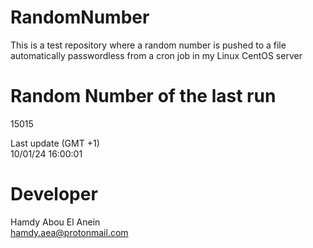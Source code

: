 # RandomNumber    
This is a test repository where a random number is pushed to a file automatically passwordless from a cron job in my Linux CentOS server    
# Random Number of the last run   
15015
      
Last update (GMT +1)    
10/01/24 16:00:01
# Developer    
Hamdy Abou El Anein   
hamdy.aea@protonmail.com
